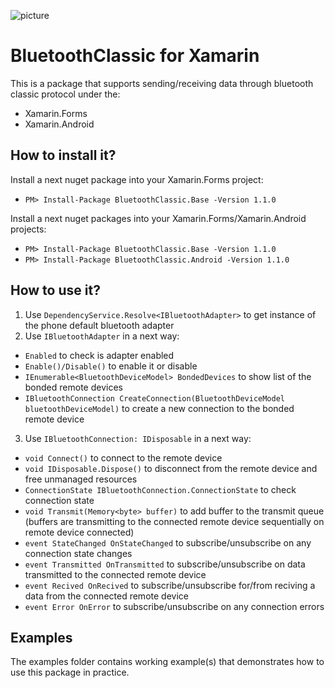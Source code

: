 ![picture](https://github.com/rostislav-nikitin/BluetoothClassic.Xamarin/blob/master/documentation/images/logo.png?raw=true)
# BluetoothClassic for Xamarin
This is a package that supports sending/receiving data through bluetooth classic protocol under the:
* Xamarin.Forms
* Xamarin.Android
<!-- * Xamarin.iOS (not implemented yet)
* Xamarin.UWP (not implemented yet) -->

## How to install it?
Install a next nuget package into your Xamarin.Forms project:
* `PM> Install-Package BluetoothClassic.Base -Version 1.1.0`

Install a next nuget packages into your Xamarin.Forms/Xamarin.Android projects:
* `PM> Install-Package BluetoothClassic.Base -Version 1.1.0`
* `PM> Install-Package BluetoothClassic.Android -Version 1.1.0`

## How to use it?
1. Use `DependencyService.Resolve<IBluetoothAdapter>` to get instance of the phone default bluetooth adapter
2. Use `IBluetoothAdapter` in a next way:
  * `Enabled` to check is adapter enabled
  * `Enable()/Disable()` to enable it or disable
  * `IEnumerable<BluetoothDeviceModel> BondedDevices` to show list of the bonded remote devices 
  * `IBluetoothConnection CreateConnection(BluetoothDeviceModel bluetoothDeviceModel)` to create a new connection to the bonded remote device
3. Use `IBluetoothConnection: IDisposable` in a next way:
  * `void Connect()` to connect to the remote device
  * `void IDisposable.Dispose()` to disconnect from the remote device and free unmanaged resources
  * `ConnectionState IBluetoothConnection.ConnectionState` to check connection state
  * `void Transmit(Memory<byte> buffer)` to add buffer to the transmit queue (buffers are transmitting to the connected remote device sequentially on remote device connected)
  * `event StateChanged OnStateChanged` to subscribe/unsubscribe on any connection state changes
  * `event Transmitted OnTransmitted` to subscribe/unsubscribe on data transmitted to the connected remote device
  * `event Recived OnRecived` to subscribe/unsubscribe for/from reciving a data from the connected remote device
  * `event Error OnError` to subscribe/unsubscribe on any connection errors

## Examples
The examples folder contains working example(s) that demonstrates how to use this package in practice.
